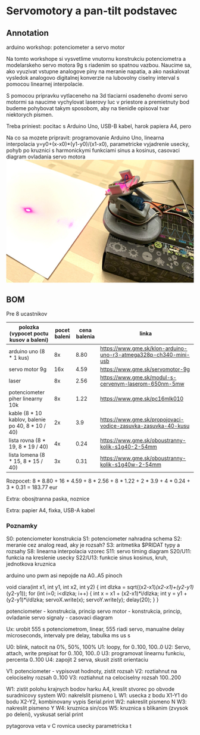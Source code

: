 # Servomotory a pan-tilt podstavec

## Annotation 

arduino workshop: potenciometer a servo motor

Na tomto workshope si vysvetlime vnutornu konstrukciu potenciometra a modelarskeho servo motora 9g s riadenim so spatnou vazbou. Naucime sa, ako vyuzivat vstupne analogove piny na meranie napatia, a ako naskalovat vysledok analogovo digitalnej konverzie na lubovolny ciselny interval s pomocou linearnej interpolacie.

S pomocou pripravku vytlaceneho na 3d tlaciarni osadeneho dvomi servo motormi sa naucime vychylovat laserovy luc v priestore a premietnuty bod budeme pohybovat takym sposobom, aby na tienidle opisoval tvar niektorych pismen. 

Treba priniest: pocitac s Arduino Uno, USB-B kabel, harok papiera A4, pero

Na co sa mozete pripravit: programovanie Arduino Uno, linearna interpolacia y=y0+(x-x0)*(y1-y0)/(x1-x0), parametricke vyjadrenie usecky, pohyb po kruznici s harmonickymi funkciami sinus a kosinus, casovaci diagram ovladania servo motora
![Servo pan tilt stand with laser](preview.jpg)

## BOM
Pre 8 ucastnikov

| polozka (vypocet poctu kusov a baleni) | pocet baleni | cena balenia | linka |
| -------------------------------------- | ------------ | ------------ | ----- |
| arduino uno (8 * 1 kus) | 8x | 8.80 | https://www.gme.sk/klon-arduino-uno-r3-atmega328p-ch340-mini-usb |
| servo motor 9g | 16x | 4.59 | https://www.gme.sk/servomotor-9g |
| laser | 8x | 2.56 | https://www.gme.sk/modul-s-cervenym-laserom-650nm-5mw |
| potenciometer piher linearny 10k | 8x | 1.22 | https://www.gme.sk/pc16mlk010 |
| kable (8 * 10 kablov, balenie po 40, 8 * 10 / 40) | 2x | 3.9 | https://www.gme.sk/propojovaci-vodice-zasuvka-zasuvka-40-kusu |
| lista rovna (8 * 19, 8 * 19 / 40) | 4x | 0.24 | https://www.gme.sk/oboustranny-kolik-s1g40-2-54mm
| lista lomena (8 * 15, 8 * 15 / 40) | 3x | 0.31 | https://www.gme.sk/oboustranny-kolik-s1g40w-2-54mm |

Rozpocet: 8 * 8.80 + 16 * 4.59 + 8 * 2.56 + 8 * 1.22 + 2 * 3.9 + 4 * 0.24 + 3 * 0.31 = 183.77 eur

Extra: obosjtranna paska, noznice

Extra: papier A4, fixka, USB-A kabel

### Poznamky
S0: potenciometer konstrukcia
S1: potenciometer nahradna schema
S2: meranie cez analog read, aky je rozsah?
S3: aritmetika $PRIDAT typy a rozsahy
S8: linearna interpolacia vzorec
S11: servo timing diagram
S20/U11: funkcia na kreslenie usecky
S22/U13: funkcie sinus kosinus, kruh, jednotkova kruznica

arduino uno pwm asi nepojde na A0..A5 pinoch

void ciara(int x1, int y1, int x2, int y2)
{
  int dlzka = sqrt((x2-x1)*(x2-x1)+(y2-y1)*(y2-y1));
  for (int i=0; i<dlzka; i++)
  {
     int x = x1 + (x2-x1)*i/dlzka;
     int y = y1 + (y2-y1)*i/dlzka;
     servoX.write(x);
     servoY.write(y);
     delay(20);
  }
}





potenciometer - konstrukcia, princip
servo motor - konstrukcia, princip, ovladanie
servo signaly - casovaci diagram

Ux: urobit 555 s potenciometrom, linear, 555 riadi servo, manualne delay microseconds, intervaly pre delay, tabulka ms us s

U0: blink, natocit na 0%, 50%, 100%
U1: loopy, for 0..100, 100..0
U2: Servo, attach, write
    prepisat for 0..100, 100..0
U3: programovat linearnu funkciu, percenta 0..100
U4: zapojit 2 serva, skusit zistit orientaciu

V1: potenciometer - vypisovat hodnoty, zistit rozsah
V2: roztiahnut na celociselny rozsah 0..100
V3: roztiahnut na celociselny rozsah 100..200

W1: zistit polohu krajnych bodov harku A4, kreslit stvorec po obvode
    suradnicovy system
W0: nakrelslit pismeno L
W1: usecka z bodu X1-Y1 do bodu X2-Y2, kombinovany vypis Serial.print
W2: nakreslit pismeno N
W3: nakreslit pismeno Y
W4: kruznica sin/cos
W5: kruznica s blikanim (zvysok po deleni), vyskusat serial print

pytagorova veta v C
rovnica usecky parametricka t
